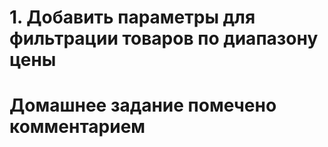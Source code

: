 # 1. Добавить параметры для фильтрации товаров по диапазону цены

# Домашнее задание помечено комментарием
